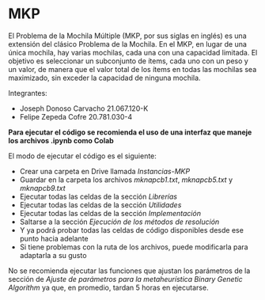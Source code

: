# MKP

El Problema de la Mochila Múltiple (MKP, por sus siglas en inglés) es una extensión del clásico Problema de la Mochila. En el MKP, en lugar de una única mochila, hay varias mochilas, cada una con una capacidad limitada. El objetivo es seleccionar un subconjunto de ítems, cada uno con un peso y un valor, de manera que el valor total de los ítems en todas las mochilas sea maximizado, sin exceder la capacidad de ninguna mochila.

Integrantes:

*   Joseph Donoso Carvacho 21.067.120-K
*   Felipe Zepeda Cofre 20.781.030-4

**Para ejecutar el código se recomienda el uso de una interfaz que maneje los archivos .ipynb como Colab**

El modo de ejecutar el código es el siguiente:

*   Crear una carpeta en Drive llamada *Instancias-MKP*
*   Guardar en la carpeta los archivos *mknapcb1.txt*, *mknapcb5.txt* y *mknapcb9.txt*
*   Ejecutar todas las celdas de la sección *Librerías*
*   Ejecutar todas las celdas de la sección *Utilidades*
*   Ejecutar todas las celdas de la sección *Implementación*
*   Saltarse a la sección *Ejecución de los métodos de resolución*
*   Y ya podrá probar todas las celdas de código disponibles desde ese punto hacia adelante
*   Si tiene problemas con la ruta de los archivos, puede modificarla para adaptarla a su gusto

No se recomienda ejecutar las funciones que ajustan los parámetros de la sección de *Ajuste de parámetros para la metaheurística Binary Genetic Algorithm* ya que, en promedio, tardan 5 horas en ejecutarse.
